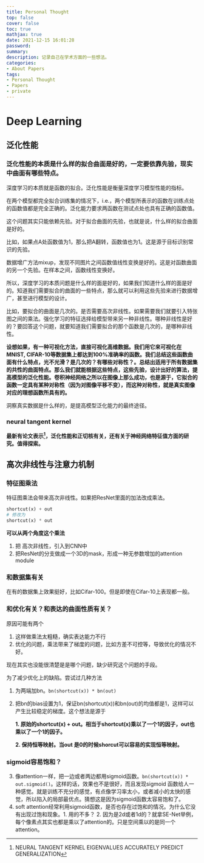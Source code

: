 ```yaml
---
title: Personal Thought
top: false
cover: false
toc: true
mathjax: true
date: 2021-12-15 16:01:28
password:
summary:
description: 记录自己在学术方面的一些想法。
categories:
- About Papers
tags:
- Personal Thought
- Papers
- private
---
```




# Deep Learning

## 泛化性能

### 泛化性能的本质是什么样的拟合曲面是好的，一定要依靠先验，现实中曲面有哪些特点。

深度学习的本质就是函数的拟合。泛化性能是衡量深度学习模型性能的指标。

在两个模型都完全拟合训练集的情况下，i.e.，两个模型所表示的函数在训练点处的函数值都是完全正确的。泛化能力要求两函数在测试点处也具有正确的函数值。

这个问题其实只能依赖先验。对于拟合曲面的先验，也就是说，什么样的拟合曲面是好的。

比如，如果点A处函数值为1，那么把A翻转，函数值也为1。这是源于目标识别常识的先验。

数据增广方法mixup，发现不同图片之间函数值线性变换是好的。这是对函数曲面的另一个先验。在样本之间，函数线性变换好。

所以，深度学习的本质问题是什么样的面是好的，如果我们知道什么样的面是好的。知道我们需要拟合的曲面的一些特点，那么就可以利用这些先验来进行数据增广，甚至进行模型的设计。

比如，要拟合的曲面是几次的。是否需要高次非线性。如果需要我们就要引入特张图之间的乘法。强化学习的特征选择给模型带来另一种非线性。哪种非线性是好的？要回答这个问题，就要知道我们需要拟合的那个函数是几次的，是哪种非线性。

**设想如果，有一种可视化方法，直接可视化高维数据。我们用它来可视化在MNIST, CIFAR-10等数据集上都达到100%准确率的函数。我们总结这些函数曲面有什么特点，光不光滑？是几次的？有哪些对称性？。总结出适用于所有数据集的共性的曲面特点。那么我们就能根据这些特点，这些先验，设计出好的算法，提高模型的泛化性能。卷积神经网络之所以在图像上那么成功，也是源于，它拟合的函数一定具有某种对称性（因为对图像平移不变），而这种对称性，就是真实图像对应的理想函数所具有的。**

洞察真实数据是什么样的，是提高模型泛化能力的最终途径。

### neural tangent kernel

**最新有论文表示[^1]，泛化性能和正切核有关，还有关于神经网络特征值方面的研究。值得探索。**

[^1]:NEURAL TANGENT KERNEL EIGENVALUES ACCURATELY PREDICT GENERALIZATION



## 高次非线性与注意力机制

### 特征图乘法

特征图乘法会带来高次非线性。如果把ResNet里面的加法改成乘法。

```python
shortcut(x) + out
# 修改为
shortcut(x) * out
```

**可以从两个角度这个乘法**

1. 把 高次非线性，引入到CNN中
2. 把ResNet的分支做成一个3D的mask，形成一种无参数增加的attention module

### 和数据集有关

在有的数据集上效果挺好，比如Cifar-100。但是即使在Cifar-10上表现都一般。

### 和优化有关？和表达的曲面性质有关？

原因可能有两个

1. 这样做乘法太粗糙，确实表达能力不行
2. 优化的问题，乘法带来了梯度的问题，比如方差不可控等，导致优化的情况不好。

现在其实也没能很清楚是是哪个问题，缺少研究这个问题的手段。

为了减少优化上的缺陷。尝试过几种方法

1. 为两端加bn。``bn(shortcut(x)) * bn(out)``

2. 把bn的bias设置为1，保证bn(shortcut(x))和bn(out)的均值都是1，这样可以产生比较稳定的梯度。这个想法是源于 

    **1. 原始的shortcut(x) + out。相当于shortcut(x)乘以了一个1的因子，out也乘以了一个1的因子。**

   **2. 保持恒等映射。当out 是0的时候shorcut可以容易的实现恒等映射。**

### sigmoid容易饱和？

3. 像attention一样，把一边或者两边都用sigmoid函数。``bn(shortcut(x)) * out.sigmoid()``。这样的话，效果也不是很好，而且发现sigmoid 函数给人一种感觉。就是训练不充分的感觉，有点像学习率太小，或者减小的太快的感觉，所以陷入的局部最优点。猜想这是因为sigmoid函数太容易饱和了。
4. soft attention经常利用sigmoid函数，是否也存在过饱和的情况。为什么它没有出现过饱和现象。1. 用的不多？ 2. 因为是2d或者1d的？就拿SE-Net举例，每个像素点其实也都是乘以了attention的。只是空间乘以的是同一个attention。



